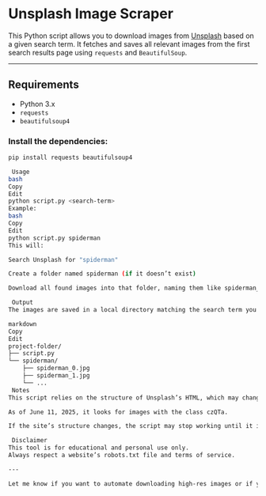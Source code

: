 # Unsplash Image Scraper

This Python script allows you to download images from [Unsplash](https://unsplash.com) based on a given search term. It fetches and saves all relevant images from the first search results page using `requests` and `BeautifulSoup`.

---

## Requirements

- Python 3.x
- `requests`
- `beautifulsoup4`

### Install the dependencies:

```bash
pip install requests beautifulsoup4

 Usage
bash
Copy
Edit
python script.py <search-term>
Example:
bash
Copy
Edit
python script.py spiderman
This will:

Search Unsplash for "spiderman"

Create a folder named spiderman (if it doesn’t exist)

Download all found images into that folder, naming them like spiderman_0.jpg, spiderman_1.jpg, etc.

 Output
The images are saved in a local directory matching the search term you provided.

markdown
Copy
Edit
project-folder/
├── script.py
└── spiderman/
    ├── spiderman_0.jpg
    ├── spiderman_1.jpg
    └── ...
 Notes
This script relies on the structure of Unsplash’s HTML, which may change.

As of June 11, 2025, it looks for images with the class czQTa.

If the site’s structure changes, the script may stop working until it is updated.

 Disclaimer
This tool is for educational and personal use only.
Always respect a website’s robots.txt file and terms of service.

---

Let me know if you want to automate downloading high-res images or if you want to adapt this into a web app.


